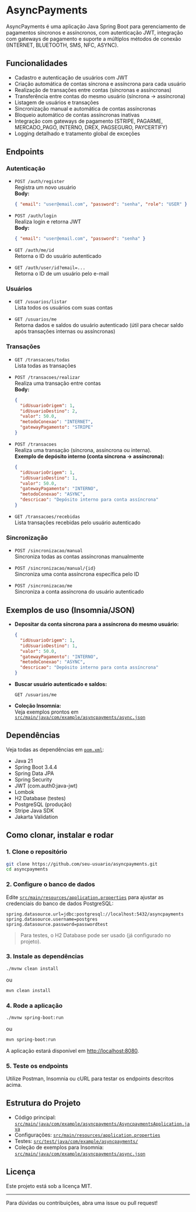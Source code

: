 # AsyncPayments

AsyncPayments é uma aplicação Java Spring Boot para gerenciamento de pagamentos síncronos e assíncronos, com autenticação JWT, integração com gateways de pagamento e suporte a múltiplos métodos de conexão (INTERNET, BLUETOOTH, SMS, NFC, ASYNC).

## Funcionalidades

- Cadastro e autenticação de usuários com JWT
- Criação automática de contas síncrona e assíncrona para cada usuário
- Realização de transações entre contas (síncronas e assíncronas)
- Transferência entre contas do mesmo usuário (síncrona → assíncrona)
- Listagem de usuários e transações
- Sincronização manual e automática de contas assíncronas
- Bloqueio automático de contas assíncronas inativas
- Integração com gateways de pagamento (STRIPE, PAGARME, MERCADO_PAGO, INTERNO, DREX, PAGSEGURO, PAYCERTIFY)
- Logging detalhado e tratamento global de exceções

## Endpoints

### Autenticação

- `POST /auth/register`  
  Registra um novo usuário  
  **Body:**  
  ```json
  { "email": "user@email.com", "password": "senha", "role": "USER" }
  ```

- `POST /auth/login`  
  Realiza login e retorna JWT  
  **Body:**  
  ```json
  { "email": "user@email.com", "password": "senha" }
  ```

- `GET /auth/me/id`  
  Retorna o ID do usuário autenticado

- `GET /auth/user/id?email=...`  
  Retorna o ID de um usuário pelo e-mail

### Usuários

- `GET /usuarios/listar`  
  Lista todos os usuários com suas contas

- `GET /usuarios/me`  
  Retorna dados e saldos do usuário autenticado (útil para checar saldo após transações internas ou assíncronas)

### Transações

- `GET /transacoes/todas`  
  Lista todas as transações

- `POST /transacoes/realizar`  
  Realiza uma transação entre contas  
  **Body:**  
  ```json
  {
    "idUsuarioOrigem": 1,
    "idUsuarioDestino": 2,
    "valor": 50.0,
    "metodoConexao": "INTERNET",
    "gatewayPagamento": "STRIPE"
  }
  ```

- `POST /transacoes`  
  Realiza uma transação (síncrona, assíncrona ou interna).  
  **Exemplo de depósito interno (conta síncrona → assíncrona):**
  ```json
  {
    "idUsuarioOrigem": 1,
    "idUsuarioDestino": 1,
    "valor": 50.0,
    "gatewayPagamento": "INTERNO",
    "metodoConexao": "ASYNC",
    "descricao": "Depósito interno para conta assíncrona"
  }
  ```

- `GET /transacoes/recebidas`  
  Lista transações recebidas pelo usuário autenticado

### Sincronização

- `POST /sincronizacao/manual`  
  Sincroniza todas as contas assíncronas manualmente

- `POST /sincronizacao/manual/{id}`  
  Sincroniza uma conta assíncrona específica pelo ID

- `POST /sincronizacao/me`  
  Sincroniza a conta assíncrona do usuário autenticado

## Exemplos de uso (Insomnia/JSON)

- **Depositar da conta síncrona para a assíncrona do mesmo usuário:**
  ```json
  {
    "idUsuarioOrigem": 1,
    "idUsuarioDestino": 1,
    "valor": 50.0,
    "gatewayPagamento": "INTERNO",
    "metodoConexao": "ASYNC",
    "descricao": "Depósito interno para conta assíncrona"
  }
  ```

- **Buscar usuário autenticado e saldos:**
  ```
  GET /usuarios/me
  ```

- **Coleção Insomnia:**  
  Veja exemplos prontos em [`src/main/java/com/example/asyncpayments/async.json`](src/main/java/com/example/asyncpayments/async.json)

## Dependências

Veja todas as dependências em [`pom.xml`](pom.xml):

- Java 21
- Spring Boot 3.4.4
- Spring Data JPA
- Spring Security
- JWT (com.auth0:java-jwt)
- Lombok
- H2 Database (testes)
- PostgreSQL (produção)
- Stripe Java SDK
- Jakarta Validation

## Como clonar, instalar e rodar

### 1. Clone o repositório

```sh
git clone https://github.com/seu-usuario/asyncpayments.git
cd asyncpayments
```

### 2. Configure o banco de dados

Edite [`src/main/resources/application.properties`](src/main/resources/application.properties) para ajustar as credenciais do banco de dados PostgreSQL:

```
spring.datasource.url=jdbc:postgresql://localhost:5432/asyncpayments
spring.datasource.username=postgres
spring.datasource.password=passwordtest
```

> Para testes, o H2 Database pode ser usado (já configurado no projeto).

### 3. Instale as dependências

```sh
./mvnw clean install
```
ou
```sh
mvn clean install
```

### 4. Rode a aplicação

```sh
./mvnw spring-boot:run
```
ou
```sh
mvn spring-boot:run
```

A aplicação estará disponível em [http://localhost:8080](http://localhost:8080).

### 5. Teste os endpoints

Utilize Postman, Insomnia ou cURL para testar os endpoints descritos acima.

## Estrutura do Projeto

- Código principal: [`src/main/java/com/example/asyncpayments/AsyncpaymentsApplication.java`](src/main/java/com/example/asyncpayments/AsyncpaymentsApplication.java)
- Configurações: [`src/main/resources/application.properties`](src/main/resources/application.properties)
- Testes: [`src/test/java/com/example/asyncpayments/`](src/test/java/com/example/asyncpayments/)
- Coleção de exemplos para Insomnia: [`src/main/java/com/example/asyncpayments/async.json`](src/main/java/com/example/asyncpayments/async.json)

## Licença

Este projeto está sob a licença MIT.

---

Para dúvidas ou contribuições, abra uma issue ou pull request!